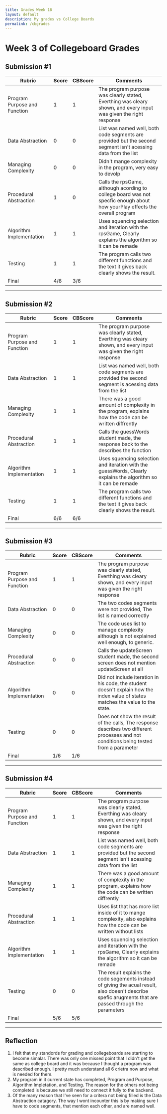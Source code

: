 ```yaml
---
title: Grades Week 18
layout: default
description: My grades vs College Boards
permalink: /cbgrades
---
```



# Week 3 of Collegeboard Grades

## Submission #1 

| Rubric | Score | CBScore | Comments |
| --- | --- | --- | --- |
| Program Purpose and Function | 1 | 1 | The program purpose was clearly stated, Everthing was cleary shown, and every input was given the right response |
| Data Abstraction | 0 | 0 | List was named well, both code segments are provided but the second segment isn't acessing data from the list |
| Managing Complexity | 0 | 0 | Didn't mange complexity in the program, very easy to devolp |
| Procedural Abstraction | 1 | 0 | Calls the rpsGame, although acording to college board was not specfic enough about how yourPlay effects the overall program |
| Algorithm Implementation | 1 | 1 | Uses squencing selection and iteration with the rpsGame, Clearly explains the algorithm so it can be remade |
| Testing | 1 | 1 | The program calls two different functions and the text it gives back clearly shows the result. |
| Final | 4/6 | 3/6 | |

---

## Submission #2

| Rubric | Score | CBScore | Comments |
| --- | --- | --- | --- |
| Program Purpose and Function | 1 | 1 | The program purpose was clearly stated, Everthing was cleary shown, and every input was given the right response |
| Data Abstraction | 1 | 1 | List was named well, both code segments are provided the second segment is acessing data from the list |
| Managing Complexity | 1 | 1 | There was a good amount of complexity in the program, explains how the code can be written diffrently  |
| Procedural Abstraction | 1 | 1 | Calls the guessWords student made, the response back to the describes the function|
| Algorithm Implementation | 1 | 1 | Uses squencing selection and iteration with the guessWords, Clearly explains the algorithm so it can be remade |
| Testing | 1 | 1 | The program calls two different functions and the text it gives back clearly shows the result. |
| Final | 6/6 | 6/6 | |

---

## Submission #3

| Rubric | Score | CBScore | Comments |
| --- | --- | --- | --- |
| Program Purpose and Function | 1 | 1 | The program purpose was clearly stated, Everthing was cleary shown, and every input was given the right response |
| Data Abstraction | 0 | 0 | The two codes segments were not provided, The list is named correctly |
| Managing Complexity | 0 | 0 | The code uses list to manage complexity although is not explained well enough, to generic. |
| Procedural Abstraction | 0 | 0 | Calls the updateScreen student made, the second screen does not mention updateScreen at all|
| Algorithm Implementation | 0 | 0 | Did not include iteration in his code, the student doesn't explain how the index value of states matches the value to the state.  |
| Testing | 0 | 0 | Does not show the result of the calls, The response describes two different processes and not conditions being tested from a parameter |
| Final | 1/6 | 1/6 | |

---

## Submission #4

| Rubric | Score | CBScore | Comments |
| --- | --- | --- | --- |
| Program Purpose and Function | 1 | 1 | The program purpose was clearly stated, Everthing was cleary shown, and every input was given the right response |
| Data Abstraction | 1 | 1 | List was named well, both code segments are provided but the second segment isn't acessing data from the list |
| Managing Complexity | 1 | 1 | There was a good amount of complexity in the program, explains how the code can be written diffrently |
| Procedural Abstraction | 1 | 1 | Uses list that has more list inside of it to mange complexity, also explains how the code can be written without lists |
| Algorithm Implementation | 1 | 1 | Uses squencing selection and iteration with the rpsGame, Clearly explains the algorithm so it can be remade |
| Testing | 0 | 0 | The result explains the code segements instead of giving the acual result, also doesn't describe spefic arugments that are passed through the parameters |
| Final | 5/6 | 5/6 | |

---

## Reflection

1. I felt that my standords for grading and collegeboards are starting to become simalar. There was only one missed point that I didn't get the same as college board and it was because I thought a program was described enough. I pretty much understand all 6 crietra now and what is needed for them.
2. My program in it current state has completed, Program and Purpose, Algorithm Impletation, and Testing. The reason for the others not being completed is because we still need to connect it fully to the backend.
3. Of the many reason that I've seen for a critera not being filled is the Data Abstraction catagory. The way I wont incounter this is by making sure I have to code segments, that mention each other, and are named well.